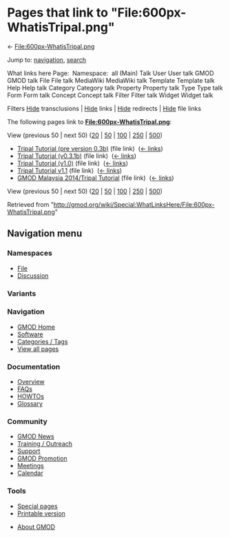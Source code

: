 <div id="mw-page-base" class="noprint">

</div>

<div id="mw-head-base" class="noprint">

</div>

<div id="content" class="mw-body" role="main">

<span id="top"></span>

<div id="mw-js-message" style="display:none;">

</div>



# <span dir="auto">Pages that link to "File:600px-WhatisTripal.png"</span>

<div id="bodyContent">

<div id="contentSub">

←
[File:600px-WhatisTripal.png](/wiki/File:600px-WhatisTripal.png "File:600px-WhatisTripal.png")

</div>

<div id="jump-to-nav" class="mw-jump">

Jump to: [navigation](#mw-navigation), [search](#p-search)

</div>

<div id="mw-content-text">

What links here Page:  Namespace:  all (Main) Talk User User talk GMOD
GMOD talk File File talk MediaWiki MediaWiki talk Template Template talk
Help Help talk Category Category talk Property Property talk Type Type
talk Form Form talk Concept Concept talk Filter Filter talk Widget
Widget talk

Filters
[Hide](/mediawiki/index.php?title=Special:WhatLinksHere/File:600px-WhatisTripal.png&hidetrans=1 "Special:WhatLinksHere/File:600px-WhatisTripal.png")
transclusions \|
[Hide](/mediawiki/index.php?title=Special:WhatLinksHere/File:600px-WhatisTripal.png&hidelinks=1 "Special:WhatLinksHere/File:600px-WhatisTripal.png")
links \|
[Hide](/mediawiki/index.php?title=Special:WhatLinksHere/File:600px-WhatisTripal.png&hideredirs=1 "Special:WhatLinksHere/File:600px-WhatisTripal.png")
redirects \|
[Hide](/mediawiki/index.php?title=Special:WhatLinksHere/File:600px-WhatisTripal.png&hideimages=1 "Special:WhatLinksHere/File:600px-WhatisTripal.png")
file links

The following pages link to
**[File:600px-WhatisTripal.png](/wiki/File:600px-WhatisTripal.png "File:600px-WhatisTripal.png")**:

View (previous 50 \| next 50)
([20](/mediawiki/index.php?title=Special:WhatLinksHere/File:600px-WhatisTripal.png&limit=20 "Special:WhatLinksHere/File:600px-WhatisTripal.png")
\|
[50](/mediawiki/index.php?title=Special:WhatLinksHere/File:600px-WhatisTripal.png&limit=50 "Special:WhatLinksHere/File:600px-WhatisTripal.png")
\|
[100](/mediawiki/index.php?title=Special:WhatLinksHere/File:600px-WhatisTripal.png&limit=100 "Special:WhatLinksHere/File:600px-WhatisTripal.png")
\|
[250](/mediawiki/index.php?title=Special:WhatLinksHere/File:600px-WhatisTripal.png&limit=250 "Special:WhatLinksHere/File:600px-WhatisTripal.png")
\|
[500](/mediawiki/index.php?title=Special:WhatLinksHere/File:600px-WhatisTripal.png&limit=500 "Special:WhatLinksHere/File:600px-WhatisTripal.png"))

- [Tripal Tutorial (pre version
  0.3b)](/wiki/Tripal_Tutorial_(pre_version_0.3b) "Tripal Tutorial (pre version 0.3b)")
  (file link) ‎ <span class="mw-whatlinkshere-tools">([←
  links](/mediawiki/index.php?title=Special:WhatLinksHere&target=Tripal+Tutorial+%28pre+version+0.3b%29 "Special:WhatLinksHere"))</span>
- [Tripal Tutorial
  (v0.3.1b)](/wiki/Tripal_Tutorial_(v0.3.1b) "Tripal Tutorial (v0.3.1b)")
  (file link) ‎ <span class="mw-whatlinkshere-tools">([←
  links](/mediawiki/index.php?title=Special:WhatLinksHere&target=Tripal+Tutorial+%28v0.3.1b%29 "Special:WhatLinksHere"))</span>
- [Tripal Tutorial
  (v1.0)](/wiki/Tripal_Tutorial_(v1.0) "Tripal Tutorial (v1.0)") (file
  link) ‎ <span class="mw-whatlinkshere-tools">([←
  links](/mediawiki/index.php?title=Special:WhatLinksHere&target=Tripal+Tutorial+%28v1.0%29 "Special:WhatLinksHere"))</span>
- [Tripal Tutorial
  v1.1](/wiki/Tripal_Tutorial_v1.1 "Tripal Tutorial v1.1") (file link) ‎
  <span class="mw-whatlinkshere-tools">([←
  links](/mediawiki/index.php?title=Special:WhatLinksHere&target=Tripal+Tutorial+v1.1 "Special:WhatLinksHere"))</span>
- [GMOD Malaysia 2014/Tripal
  Tutorial](/wiki/GMOD_Malaysia_2014/Tripal_Tutorial "GMOD Malaysia 2014/Tripal Tutorial")
  (file link) ‎ <span class="mw-whatlinkshere-tools">([←
  links](/mediawiki/index.php?title=Special:WhatLinksHere&target=GMOD+Malaysia+2014%2FTripal+Tutorial "Special:WhatLinksHere"))</span>

View (previous 50 \| next 50)
([20](/mediawiki/index.php?title=Special:WhatLinksHere/File:600px-WhatisTripal.png&limit=20 "Special:WhatLinksHere/File:600px-WhatisTripal.png")
\|
[50](/mediawiki/index.php?title=Special:WhatLinksHere/File:600px-WhatisTripal.png&limit=50 "Special:WhatLinksHere/File:600px-WhatisTripal.png")
\|
[100](/mediawiki/index.php?title=Special:WhatLinksHere/File:600px-WhatisTripal.png&limit=100 "Special:WhatLinksHere/File:600px-WhatisTripal.png")
\|
[250](/mediawiki/index.php?title=Special:WhatLinksHere/File:600px-WhatisTripal.png&limit=250 "Special:WhatLinksHere/File:600px-WhatisTripal.png")
\|
[500](/mediawiki/index.php?title=Special:WhatLinksHere/File:600px-WhatisTripal.png&limit=500 "Special:WhatLinksHere/File:600px-WhatisTripal.png"))

</div>

<div class="printfooter">

Retrieved from
"<http://gmod.org/wiki/Special:WhatLinksHere/File:600px-WhatisTripal.png>"

</div>

<div id="catlinks" class="catlinks catlinks-allhidden">

</div>

<div class="visualClear">

</div>

</div>

</div>

<div id="mw-navigation">

## Navigation menu

<div id="mw-head">



<div id="left-navigation">

<div id="p-namespaces" class="vectorTabs" role="navigation"
aria-labelledby="p-namespaces-label">

### Namespaces

- <span id="ca-nstab-image"><a href="/wiki/File:600px-WhatisTripal.png" accesskey="c"
  title="View the file page [c]">File</a></span>
- <span id="ca-talk"><a
  href="/mediawiki/index.php?title=File_talk:600px-WhatisTripal.png&amp;action=edit&amp;redlink=1"
  accesskey="t"
  title="Discussion about the content page [t]">Discussion</a></span>

</div>

<div id="p-variants" class="vectorMenu emptyPortlet" role="navigation"
aria-labelledby="p-variants-label">

### 

### Variants[](#)

<div class="menu">

</div>

</div>

</div>

<div id="right-navigation">





</div>



</div>

</div>

</div>

<div id="mw-panel">

<div id="p-logo" role="banner">

<a href="/wiki/Main_Page"
style="background-image: url(http://gmod.org/images/GMOD-cogs.png);"
title="Visit the main page"></a>

</div>

<div id="p-Navigation" class="portal" role="navigation"
aria-labelledby="p-Navigation-label">

### Navigation

<div class="body">

- <span id="n-GMOD-Home">[GMOD Home](/wiki/Main_Page)</span>
- <span id="n-Software">[Software](/wiki/GMOD_Components)</span>
- <span id="n-Categories-.2F-Tags">[Categories /
  Tags](/wiki/Categories)</span>
- <span id="n-View-all-pages">[View all
  pages](/wiki/Special:AllPages)</span>

</div>

</div>

<div id="p-Documentation" class="portal" role="navigation"
aria-labelledby="p-Documentation-label">

### Documentation

<div class="body">

- <span id="n-Overview">[Overview](/wiki/Overview)</span>
- <span id="n-FAQs">[FAQs](/wiki/Category:FAQ)</span>
- <span id="n-HOWTOs">[HOWTOs](/wiki/Category:HOWTO)</span>
- <span id="n-Glossary">[Glossary](/wiki/Glossary)</span>

</div>

</div>

<div id="p-Community" class="portal" role="navigation"
aria-labelledby="p-Community-label">

### Community

<div class="body">

- <span id="n-GMOD-News">[GMOD News](/wiki/GMOD_News)</span>
- <span id="n-Training-.2F-Outreach">[Training /
  Outreach](/wiki/Training_and_Outreach)</span>
- <span id="n-Support">[Support](/wiki/Support)</span>
- <span id="n-GMOD-Promotion">[GMOD
  Promotion](/wiki/GMOD_Promotion)</span>
- <span id="n-Meetings">[Meetings](/wiki/Meetings)</span>
- <span id="n-Calendar">[Calendar](/wiki/Calendar)</span>

</div>

</div>

<div id="p-tb" class="portal" role="navigation"
aria-labelledby="p-tb-label">

### Tools

<div class="body">

- <span id="t-specialpages"><a href="/wiki/Special:SpecialPages" accesskey="q"
  title="A list of all special pages [q]">Special pages</a></span>
- <span id="t-print"><a
  href="/mediawiki/index.php?title=Special:WhatLinksHere/File:600px-WhatisTripal.png&amp;printable=yes"
  rel="alternate" accesskey="p"
  title="Printable version of this page [p]">Printable version</a></span>

</div>

</div>

</div>

</div>

<div id="footer" role="contentinfo">

- <span id="footer-places-about">[About
  GMOD](/wiki/GMOD:About "GMOD:About")</span>

<!-- -->






</div>
